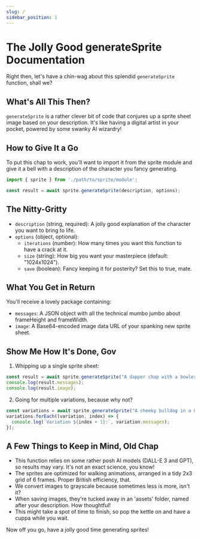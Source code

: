 ```yaml
---
slug: /
sidebar_position: 1
---
```

# The Jolly Good generateSprite Documentation

Right then, let's have a chin-wag about this splendid `generateSprite` function, shall we?

## What's All This Then?
`generateSprite` is a rather clever bit of code that conjures up a sprite sheet image based on your description. It's like having a digital artist in your pocket, powered by some swanky AI wizardry!

## How to Give It a Go
To put this chap to work, you'll want to import it from the sprite module and give it a bell with a description of the character you fancy generating.

```javascript
import { sprite } from './path/to/sprite/module';

const result = await sprite.generateSprite(description, options);
```

## The Nitty-Gritty
- `description` (string, required): A jolly good explanation of the character you want to bring to life.
- `options` (object, optional):
  - `iterations` (number): How many times you want this function to have a crack at it.
  - `size` (string): How big you want your masterpiece (default: "1024x1024").
  - `save` (boolean): Fancy keeping it for posterity? Set this to true, mate.

## What You Get in Return
You'll receive a lovely package containing:
- `messages`: A JSON object with all the technical mumbo jumbo about frameHeight and frameWidth.
- `image`: A Base64-encoded image data URL of your spanking new sprite sheet.

## Show Me How It's Done, Gov

1. Whipping up a single sprite sheet:
```javascript
const result = await sprite.generateSprite("A dapper chap with a bowler hat");
console.log(result.messages);
console.log(result.image);
```

2. Going for multiple variations, because why not?
```javascript
const variations = await sprite.generateSprite("A cheeky bulldog in a Union Jack waistcoat", { iterations: 3 });
variations.forEach((variation, index) => {
  console.log(`Variation ${index + 1}:`, variation.messages);
});
```

## A Few Things to Keep in Mind, Old Chap
- This function relies on some rather posh AI models (DALL-E 3 and GPT), so results may vary. It's not an exact science, you know!
- The sprites are optimized for walking animations, arranged in a tidy 2x3 grid of 6 frames. Proper British efficiency, that.
- We convert images to grayscale because sometimes less is more, isn't it?
- When saving images, they're tucked away in an 'assets' folder, named after your description. How thoughtful!
- This might take a spot of time to finish, so pop the kettle on and have a cuppa while you wait.

Now off you go, have a jolly good time generating sprites!
